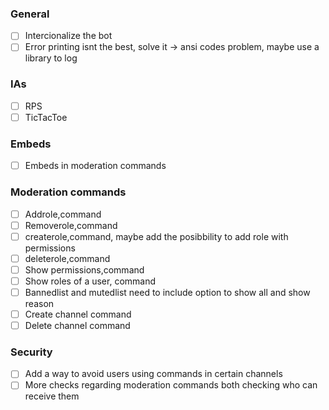 ### General
- [ ] Intercionalize the bot  
- [ ] Error printing isnt the best, solve it -> ansi codes problem, maybe use a library to log

### IAs
- [ ] RPS
- [ ] TicTacToe

### Embeds
- [ ] Embeds in moderation commands

### Moderation commands
- [ ] Addrole,command
- [ ] Removerole,command
- [ ] createrole,command, maybe add the posibbility to add role with permissions
- [ ] deleterole,command
- [ ] Show permissions,command
- [ ] Show roles of a user, command
- [ ] Bannedlist and mutedlist need to include option to show all and show reason
- [ ] Create channel command
- [ ] Delete channel command

### Security
- [ ] Add a way to avoid users using commands in certain channels
- [ ] More checks regarding moderation commands both checking who can receive them